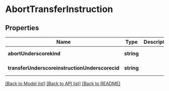 # AbortTransferInstruction

## Properties
Name | Type | Description | Notes
------------ | ------------- | ------------- | -------------
**abortUnderscorekind** | **string** |  | [default to null]
**transferUnderscoreinstructionUnderscorecid** | **string** |  | [default to null]

[[Back to Model list]](../README.md#documentation-for-models) [[Back to API list]](../README.md#documentation-for-api-endpoints) [[Back to README]](../README.md)



